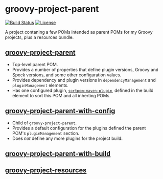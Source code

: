 # groovy-project-parent
[![Build Status](https://travis-ci.org/rvenutolo/groovy-project-parent.svg?branch=master)](https://travis-ci.org/rvenutolo/groovy-project-parent)
[![License](https://img.shields.io/hexpm/l/plug.svg)](https://www.apache.org/licenses/LICENSE-2.0)

A project contaning a few POMs intended as parent POMs for my Groovy projects, plus a resources bundle.

## [groovy-project-parent](pom.xml)

* Top-level parent POM.
* Provides a number of properties that define plugin versions, Groovy and Spock versions, and some other configuration values.
* Provides dependency and plugin versions in `dependencyManagement` and `pluginManagement` elements.
* Has one configured plugin, [`sortpom-maven-plugin`](https://github.com/Ekryd/sortpom), defined in the build element to sort this POM and all inherting POMs.

## [groovy-project-parent-with-config](groovy-project-parent-with-config/pom.xml)

* Child of `groovy-project-parent`.
* Provides a default configuration for the plugins defined the parent POM's `pluginManagement` section.
* Does _not_ define any more plugins for the project build.

## [groovy-project-parent-with-build](groovy-project-parent-with-config/groovy-project-parent-with-build/pom.xml)

## [groovy-project-resources](groovy-project-resources/pom.xml)

